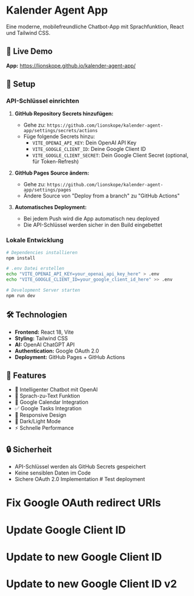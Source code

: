 # Kalender Agent App

Eine moderne, mobilefreundliche Chatbot-App mit Sprachfunktion, React und Tailwind CSS.

## 🚀 Live Demo

**App:** https://lionskope.github.io/kalender-agent-app/

## 🔧 Setup

### API-Schlüssel einrichten

1. **GitHub Repository Secrets hinzufügen:**
   - Gehe zu: `https://github.com/lionskope/kalender-agent-app/settings/secrets/actions`
   - Füge folgende Secrets hinzu:
     - `VITE_OPENAI_API_KEY`: Dein OpenAI API Key
     - `VITE_GOOGLE_CLIENT_ID`: Deine Google Client ID
     - `VITE_GOOGLE_CLIENT_SECRET`: Dein Google Client Secret (optional, für Token-Refresh)

2. **GitHub Pages Source ändern:**
   - Gehe zu: `https://github.com/lionskope/kalender-agent-app/settings/pages`
   - Ändere Source von "Deploy from a branch" zu "GitHub Actions"

3. **Automatisches Deployment:**
   - Bei jedem Push wird die App automatisch neu deployed
   - Die API-Schlüssel werden sicher in den Build eingebettet

### Lokale Entwicklung

```bash
# Dependencies installieren
npm install

# .env Datei erstellen
echo "VITE_OPENAI_API_KEY=your_openai_api_key_here" > .env
echo "VITE_GOOGLE_CLIENT_ID=your_google_client_id_here" >> .env

# Development Server starten
npm run dev
```

## 🛠️ Technologien

- **Frontend:** React 18, Vite
- **Styling:** Tailwind CSS
- **AI:** OpenAI ChatGPT API
- **Authentication:** Google OAuth 2.0
- **Deployment:** GitHub Pages + GitHub Actions

## 📱 Features

- 🤖 Intelligenter Chatbot mit OpenAI
- 🎤 Sprach-zu-Text Funktion
- 📅 Google Calendar Integration
- ✅ Google Tasks Integration
- 📱 Responsive Design
- 🌙 Dark/Light Mode
- ⚡ Schnelle Performance

## 🔒 Sicherheit

- API-Schlüssel werden als GitHub Secrets gespeichert
- Keine sensiblen Daten im Code
- Sichere OAuth 2.0 Implementation # Test deployment
# Fix Google OAuth redirect URIs
# Update Google Client ID
# Update to new Google Client ID
# Update to new Google Client ID v2
